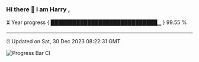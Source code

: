 ### Hi there 👋 I am Harry , 

⏳ Year progress { █████████████████████████████▁ } 99.55 %

---

⏰ Updated on Sat, 30 Dec 2023 08:22:31 GMT

![Progress Bar CI](https://github.com/duykhang68/duykhang68/workflows/Progress%20Bar%20CI/badge.svg)
